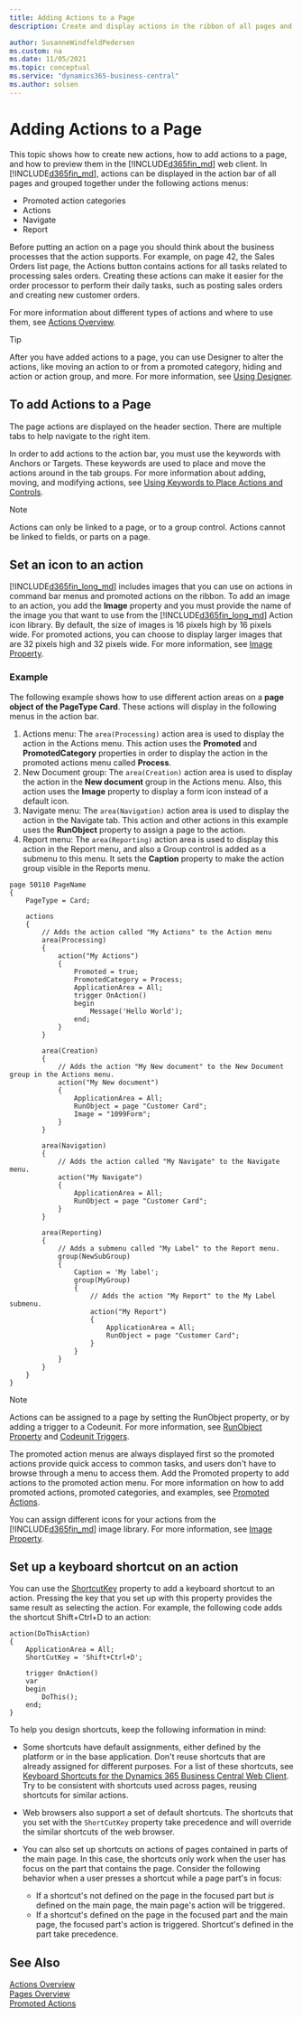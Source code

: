 ```yaml
---
title: Adding Actions to a Page
description: Create and display actions in the ribbon of all pages and group them together under Actions, Navigate, Reports tabs and preview it in the Windows Client.

author: SusanneWindfeldPedersen
ms.custom: na
ms.date: 11/05/2021
ms.topic: conceptual
ms.service: "dynamics365-business-central"
ms.author: solsen
---
```


# Adding Actions to a Page

This topic shows how to create new actions, how to add actions to a page, and how to preview them in the [!INCLUDE[d365fin_md](includes/d365fin_md.md)] web client. In [!INCLUDE[d365fin_md](includes/d365fin_md.md)], actions can be displayed in the action bar of all pages and grouped together under the following actions menus: 

- Promoted action categories
- Actions  
- Navigate
- Report

Before putting an action on a page you should think about the business processes that the action supports. For example, on page 42, the Sales Orders list page, the Actions button contains actions for all tasks related to processing sales orders. Creating these actions can make it easier for the order processor to perform their daily tasks, such as posting sales orders and creating new customer orders.  

For more information about different types of actions and where to use them, see [Actions Overview](devenv-actions-overview.md).

> [!TIP]
> After you have added actions to a page, you can use Designer to alter the actions, like moving an action to or from a promoted category, hiding and action or action group, and more. For more information, see [Using Designer](devenv-inclient-designer.md).


## To add Actions to a Page

The page actions are displayed on the header section. There are multiple tabs to help navigate to the right item.
  
In order to add actions to the action bar, you must use the keywords with Anchors or Targets. These keywords are used to place and move the actions around in the tab groups. For more information about adding, moving, and modifying actions, see [Using Keywords to Place Actions and Controls](devenv-page-ext-object.md#using-keywords-to-place-actions-and-controls).

> [!NOTE]  
> Actions can only be linked to a page, or to a group control. Actions cannot be linked to fields, or parts on a page.

## Set an icon to an action
[!INCLUDE[d365fin_long_md](includes/d365fin_long_md.md)] includes images that you can use on actions in command bar menus and promoted actions on the ribbon. To add an image to an action, you add the **Image** property and you must provide the name of the image you that want to use from the [!INCLUDE[d365fin_long_md](includes/d365fin_long_md.md)] Action icon library. By default, the size of images is 16 pixels high by 16 pixels wide. For promoted actions, you can choose to display larger images that are 32 pixels high and 32 pixels wide. For more information, see [Image Property](properties/devenv-image-property.md).


<!-- For information about adding actions to a CueGroup control, see [Creating a Cue Based on a FlowField](devenv-creating-a-cue-based-on-a-flowfield.md).  -->

### Example 
The following example shows how to use different action areas on a **page object of the PageType Card**. These actions will display in the following menus in the action bar.

1. Actions menu: The `area(Processing)` action area is used to display the action in the Actions menu. This action uses the **Promoted** and **PromotedCategory** properties in order to display the action in the promoted actions menu called **Process**.
2. New Document group: The `area(Creation)` action area is used to display the action in the **New document** group in the Actions menu. Also, this action uses the **Image** property to display a form icon instead of a default icon.
3. Navigate menu: The `area(Navigation)` action area is used to display the action in the Navigate tab. This action and other actions in this example uses the **RunObject** property to assign a page to the action.
4. Report menu: The `area(Reporting)` action area is used to display this action in the Report menu, and also a Group control is added as a submenu to this menu. It sets the **Caption** property to make the action group visible in the Reports menu.

```AL
page 50110 PageName
{
    PageType = Card;

    actions
    {
        // Adds the action called "My Actions" to the Action menu 
        area(Processing)
        {
            action("My Actions")
            {
                Promoted = true;
                PromotedCategory = Process;
                ApplicationArea = All;
                trigger OnAction()
                begin
                    Message('Hello World');
                end;
            }
        }

        area(Creation)
        {
            // Adds the action "My New document" to the New Document group in the Actions menu. 
            action("My New document")
            {
                ApplicationArea = All;
                RunObject = page "Customer Card";
                Image = "1099Form";
            }
        }
        
        area(Navigation)
        {
            // Adds the action called "My Navigate" to the Navigate menu. 
            action("My Navigate")
            {
                ApplicationArea = All;
                RunObject = page "Customer Card";
            }
        }

        area(Reporting)
        {
            // Adds a submenu called "My Label" to the Report menu. 
            group(NewSubGroup)
            {
                Caption = 'My label';
                group(MyGroup)
                {
                    // Adds the action "My Report" to the My Label submenu. 
                    action("My Report")
                    {
                        ApplicationArea = All;
                        RunObject = page "Customer Card";
                    }
                }
            }
        }
    }
}
``` 

> [!NOTE]  
> Actions can be assigned to a page by setting the RunObject property, or by adding a trigger to a Codeunit. For more information, see [RunObject Property](properties/devenv-runobject-property.md) and [Codeunit Triggers](triggers-auto/codeunit/devenv-onrun-codeunit-trigger.md).  

The promoted action menus are always displayed first so the promoted actions provide quick access to common tasks, and users don't have to browse through a menu to access them. Add the Promoted property to add actions to the promoted action menu. For more information on how to add promoted actions, promoted categories, and examples, see [Promoted Actions](devenv-promoted-actions.md). 
  
You can assign different icons for your actions from the [!INCLUDE[d365fin_md](includes/d365fin_md.md)] image library. For more information, see [Image Property](properties/devenv-image-property.md). 

## Set up a keyboard shortcut on an action

You can use the [ShortcutKey](properties/devenv-shortcutkey-property.md) property to add a keyboard shortcut to an action. Pressing the key that you set up with this property provides the same result as selecting the action. For example, the following code adds the shortcut Shift+Ctrl+D to an action:

```AL
action(DoThisAction)
{
    ApplicationArea = All;
    ShortCutKey = 'Shift+Ctrl+D';

    trigger OnAction()
    var
    begin
        DoThis();
    end;
}
```

To help you design shortcuts, keep the following information in mind:

- Some shortcuts have default assignments, either defined by the platform or in the base application. Don't reuse shortcuts that are already assigned for different purposes. For a list of these shortcuts, see [Keyboard Shortcuts for the Dynamics 365 Business Central Web Client](/dynamics365/business-central/keyboard-shortcuts). Try to be consistent with shortcuts used across pages, reusing shortcuts for similar actions. 
- Web browsers also support a set of default shortcuts. The shortcuts that you set with the `ShortCutKey` property take precedence and will override the similar shortcuts of the web browser. 
- You can also set up shortcuts on actions of pages contained in parts of the main page. In this case, the shortcuts only work when the user has focus on the part that contains the page. Consider the following behavior when a user presses a shortcut while a page part's in focus:

  - If a shortcut's not defined on the page in the focused part but *is* defined on the main page, the main page's action will be triggered.
  - If a shortcut's defined on the page in the focused part and the main page, the focused part's action is triggered. Shortcut's defined in the part take precedence.  

## See Also  
[Actions Overview](devenv-actions-overview.md)  
[Pages Overview](devenv-pages-overview.md)  
[Promoted Actions](devenv-promoted-actions.md)  